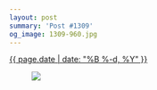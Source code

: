 ```yaml
---
layout: post
summary: 'Post #1309'
og_image: 1309-960.jpg
---
```


<p>
 <time>
  <a href="/1309">
   {{ page.date | date: "%B %-d, %Y" }}
  </a>
 </time>
 <a href="/1309">
  <figure data-taken="2/8/2021">
   <img sizes="(min-width: 700px) 50vw, calc(100vw - 2rem)" src="{{ site.assets_url }}/1309-480.jpg" srcset="{{ site.assets_url }}/1309-240.jpg 240w, {{ site.assets_url }}/1309-480.jpg 480w, {{ site.assets_url }}/1309-720.jpg 720w, {{ site.assets_url }}/1309-960.jpg 960w"/>
  </figure>
 </a>
</p>
